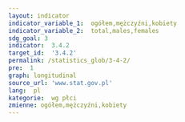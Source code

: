 ```yaml
---
layout: indicator
indicator_variable_1:  ogółem,mężczyźni,kobiety
indicator_variable_2:  total,males,females
sdg_goal: 3
indicator:  3.4.2
target_id:  '3.4.2'
permalink: /statistics_glob/3-4-2/
pre:  1
graph: longitudinal
source_url: 'www.stat.gov.pl'
lang:  pl
kategorie:  wg płci
zmienne: ogółem,mężczyźni,kobiety
---
```

